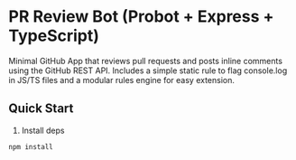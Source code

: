 # PR Review Bot (Probot + Express + TypeScript)

Minimal GitHub App that reviews pull requests and posts inline comments using the GitHub REST API. Includes a simple static rule to flag console.log in JS/TS files and a modular rules engine for easy extension.

## Quick Start

1) Install deps
```bash
npm install
```
